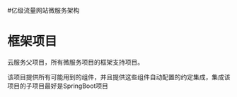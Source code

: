 #亿级流量网站微服务架构



# 框架项目
云服务父项目，所有微服务项目的框架支持项目。

该项目提供所有可能用到的组件，并且提供这些组件自动配置的约定集成，集成该项目的子项目最好是SpringBoot项目
